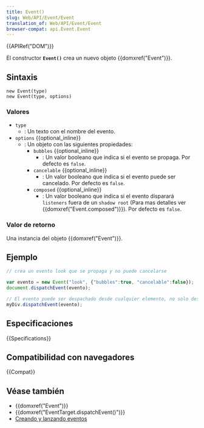 ```yaml
---
title: Event()
slug: Web/API/Event/Event
translation_of: Web/API/Event/Event
browser-compat: api.Event.Event
---
```


{{APIRef("DOM")}}

El constructor **`Event()`** crea un nuevo objeto {{domxref("Event")}}.

## Sintaxis

```js-nolint
new Event(type)
new Event(type, options)
```

### Valores

- `type`
  - : Un texto con el nombre del evento.
- `options` {{optional_inline}}
  - : Un objeto con las siguientes propiedades:
    - `bubbles` {{optional_inline}}
      - : Un valor booleano que indica si el evento se propaga. Por defecto es `false`.
    - `cancelable` {{optional_inline}}
      - : Un valor booleano que indica si el evento puede ser cancelado. Por defecto es `false`.
    - `composed` {{optional_inline}}
      - : Un valor booleano que indica si el evento disparará `listeners` fuera de un `shadow root` (Para mas detalles ver {{domxref("Event.composed")}}).
        Por defecto es `false`.

### Valor de retorno

Una instancia del objeto {{domxref("Event")}}.

## Ejemplo

```js
// crea un evento look que se propaga y no puede cancelarse

var evento = new Event("look", {"bubbles":true, "cancelable":false});
document.dispatchEvent(evento);

// El evento puede ser despachado desde cualquier elemento, no solo desde el `document`.
myDiv.dispatchEvent(evento);
```

## Especificaciones

{{Specifications}}

## Compatibilidad con navegadores

{{Compat}}

## Véase también

- {{domxref("Event")}}
- {{domxref("EventTarget.dispatchEvent()")}}
- [Creando y lanzando eventos](/es/docs/Web/Events/Creating_and_triggering_events)


